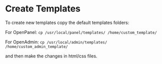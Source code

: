 # Create Templates

To create new templates copy the default templates folders:

For OpenPanel:
`cp /usr/local/panel/templates/ /home/custom_template/`

For OpenAdmin:
`cp /usr/local/admin/templates/ /home/custom_admin_template/`

and then make the changes in html/css files.
